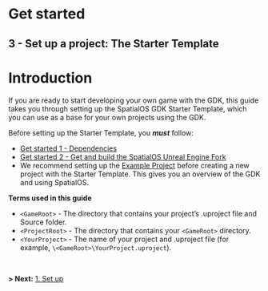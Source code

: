 # Get started

## 3 - Set up a project: The Starter Template

# Introduction

If you are ready to start developing your own game with the GDK, this guide takes you through setting up the SpatialOS GDK Starter Template, which you can use as a base for your own projects using the GDK. 

Before setting up the  Starter Template, you _**must**_ follow:
  - [Get started 1 - Dependencies]({{urlRoot}}/content/get-started/dependencies)
  - [Get started 2 - Get and build the SpatialOS Unreal Engine Fork]({{urlRoot}}/content/get-started/build-unreal-fork)
- We recommend setting up the [Example Project]({{urlRoot}}/content/get-started/example-project/exampleproject-intro) before creating a new project with the Starter Template. This gives you an overview of the GDK and using SpatialOS.

**Terms used in this guide**</br>

- `<GameRoot>` - The directory that contains your project’s .uproject file and Source folder.
- `<ProjectRoot>` - The directory that contains your `<GameRoot>` directory.
- `<YourProject>` - The name of your project and .uproject file (for example, `\<GameRoot>\YourProject.uproject`).

</br>

 **> Next:** [1. Set up]({{urlRoot}}/content/get-started/starter-template/get-started-template-setup)

